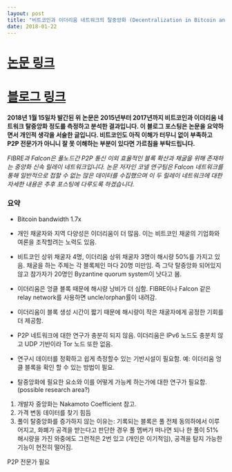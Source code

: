 ```yaml
---
layout: post
title: "비트코인과 이더리움 네트워크의 탈중앙화 (Decentralization in Bitcoin and Ethereum Networks) 논문 요약"
date: 2018-01-22
---
```


# [논문 링크](https://arxiv.org/pdf/1801.03998.pdf)
# [블로그 링크](http://hackingdistributed.com/2018/01/15/decentralization-bitcoin-ethereum/)

**2018년 1월 15일차 발간된 위 논문은 2015년부터 2017년까지 비트코인과 이더리움 네트워크 탈중앙화 정도를 측정하고 분석한 결과입니다. 이 블로그 포스팅은 논문을 요약하면서 개인적 생각을 서술한 글입니다. 비트코인도 아직 이해가 터무니 없이 부족하고 P2P 전문가가 아니니 잘 못 이해하는 부분이 있다면 가르침을 부탁드립니다.**

*FIBRE과 Falcon은 풀노드간 P2P 통신 이외 효율적인 블록 확산과 채굴을 위해 존재하는 중앙화 신속 릴레이 네트워크입니다. 논문 저자인 코넬 연구팀은 Falcon 네트워크를 통해 일반적으로 접할 수 없는 많은 데이터를 수집했으며 이 두 릴레이 네트워크에 대한 자세한 내용은 추후 포스팅에 다루도록 하겠습니다.*

### 요약
- Bitcoin bandwidth 1.7x
- 개인 채굴자와 지역 다양성은 이더리움이 더 많음. 이는 비트코인 채굴의 기업화와 여론을 조작할려는 노력도 있음.
- 비트코인 상위 채굴자 4명, 이더리움 상위 채굴자 3명이 해시량 50%를 가지고 있음. 채굴을 하는 주체는 각 블록체인 마다 20명 미만임. 즉 그닥 탈중앙화 되어있지 않고 참가자가 20명인 Byzantine quorum system이 낫다고 봄.
- 이더리움은 엉클 블록 때문에 해시량 낭비가 더 심함. FIBRE이나 Falcon 같은 relay network를 사용하면 uncle/orphan률이 내려감.
- 이더리움이 블록 생성 시간이 짧기 때문에 해시량이 작은 채굴자에게 공정한 기회를 더 제공함.


- P2P 네트워크에 대한 연구가 충분히 되지 않음. 이더리움은 IPv6 노드도 충분치 않고 UDP 기반이라 Tor 노드 또한 없음.
- 연구시 데이터를 정확하고 쉽게 측정할수 있는 기반시설이 필요함. 예: 이더리움 엉클 블록을 확인 할 수 있는 방법이 필요.
- 탈중앙화에 필요한 요소와 이를 어떻게 가능케 하는가에 대한 연구가 필요함. (possible research area?)

1. 개발자 중앙화는 Nakamoto Coefficient 참고.
2. 가격 변동 데이터를 찾기 힘듬
3. 풀이 탈중앙화를 증가하지 않는 이유는: 기록되는 블록은 풀 전체 동의하에서 이루어지고, 화폐가 공격을 받는다고 판단한 경우 풀 멤버가 떠나면 되나 한 풀이 51% 해시량을 가진 와중에도 그런적은 2번 있고 (개인은 이기적임), 공격을 탐지 가능한 기능이 현전히 떨어짐.




P2P 전문가 필요
